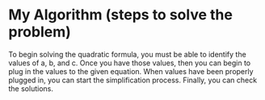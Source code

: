 # My Algorithm (steps to solve the problem)
To begin solving the quadratic formula, you must be able to identify the values of a, b, and c.
Once you have those values, then you can begin to plug in the values to the given equation. 
When values have been properly plugged in, you can start the simplification process.
Finally, you can check the solutions.